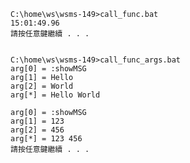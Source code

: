	C:\home\ws\wsms-149>call_func.bat
	15:01:49.96
	請按任意鍵繼續 . . .


	C:\home\ws\wsms-149>call_func_args.bat
	arg[0] = :showMSG
	arg[1] = Hello
	arg[2] = World
	arg[*] = Hello World

	arg[0] = :showMSG
	arg[1] = 123
	arg[2] = 456
	arg[*] = 123 456
	請按任意鍵繼續 . . .
